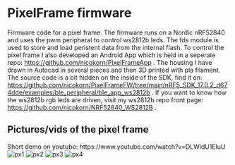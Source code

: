 # PixelFrame firmware
Firmware code for a pixel frame. The firmware runs on a Nordic nRF52840 and uses the pwm peripheral to control ws2812b leds. The fds module is used to store and load peristent data from the internal flash. To control the pixel frame I also developed an Android App which is held in a seperate repo: https://github.com/nicokorn/PixelFrameApp . The housing I have drawn in Autocad in several pieces and then 3D printed with pla filament. The source code is a bit hidden on the inside of the SDK, find it on: https://github.com/nicokorn/PixelFrameFW/tree/main/nRF5_SDK_17.0.2_d674dde/examples/ble_peripheral/ble_app_ws2812b . If you want to know how the ws2812b rgb leds are driven, visit my ws2812b repo front page: https://github.com/nicokorn/NRF52840_WS2812B .

<html>
<body>

<h2>Pictures/vids of the pixel frame</h2>
Short demo on youtube: https://www.youtube.com/watch?v=DLWldU1EluU
<img src="https://github.com/nicokorn/NRF52840_WS2812B_BLE/blob/main/docs/20210811_175008.jpg" alt="px1">
<img src="https://github.com/nicokorn/NRF52840_WS2812B_BLE/blob/main/docs/20210811_175349.jpg" alt="px2">
<img src="https://github.com/nicokorn/NRF52840_WS2812B_BLE/blob/main/docs/Screenshot_20210811-180451.jpg" alt="px3">
<img src="https://github.com/nicokorn/NRF52840_WS2812B_BLE/blob/main/docs/Screenshot_20210811-175719.jpg" alt="px4">
</body>
</html>
